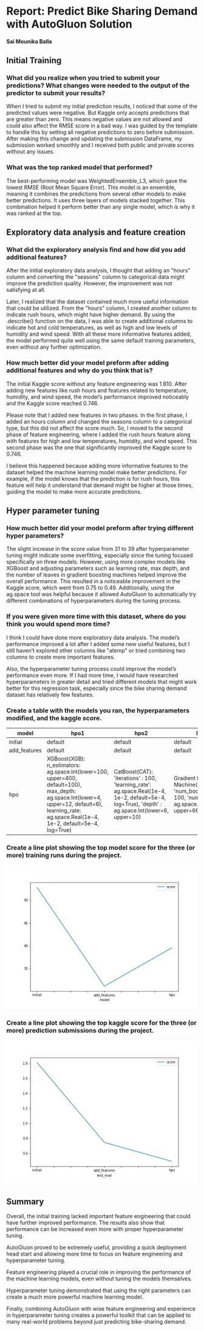 # Report: Predict Bike Sharing Demand with AutoGluon Solution
#### Sai Mounika Balla

## Initial Training
### What did you realize when you tried to submit your predictions? What changes were needed to the output of the predictor to submit your results?
When I tried to submit my initial prediction results, I noticed that some of the predicted values were negative. But Kaggle only accepts predictions that are greater than zero. This means negative values are not allowed and could also affect the RMSE score in a bad way. I was guided by the template to handle this by setting all negative predictions to zero before submission. After making this change and updating the submission DataFrame, my submission worked smoothly and I received both public and private scores without any issues.

### What was the top ranked model that performed?
The best-performing model was WeightedEnsemble_L3, which gave the lowest RMSE (Root Mean Square Error). This model is an ensemble, meaning it combines the predictions from several other models to make better predictions. It uses three layers of models stacked together. This combination helped it perform better than any single model, which is why it was ranked at the top.

## Exploratory data analysis and feature creation
### What did the exploratory analysis find and how did you add additional features?
After the initial exploratory data analysis, I thought that adding an "hours" column and converting the "seasons" column to categorical data might improve the prediction quality. However, the improvement was not satisfying at all.

Later, I realized that the dataset contained much more useful information that could be utilized. From the "hours" column, I created another column to indicate rush hours, which might have higher demand. By using the .describe() function on the data, I was able to create additional columns to indicate hot and cold temperatures, as well as high and low levels of humidity and wind speed. With all these more informative features added, the model performed quite well using the same default training parameters, even without any further optimization.

### How much better did your model preform after adding additional features and why do you think that is?
The initial Kaggle score without any feature engineering was 1.810. After adding new features like rush hours and features related to temperature, humidity, and wind speed, the model’s performance improved noticeably and the Kaggle score reached 0.746.

Please note that I added new features in two phases. In the first phase, I added an hours column and changed the seasons column to a categorical type, but this did not affect the score much. So, I moved to the second phase of feature engineering, where I added the rush hours feature along with features for high and low temperatures, humidity, and wind speed. This second phase was the one that significantly improved the Kaggle score to 0.746.

I believe this happened because adding more informative features to the dataset helped the machine learning model make better predictions. For example, if the model knows that the prediction is for rush hours, this feature will help it understand that demand might be higher at those times, guiding the model to make more accurate predictions.

## Hyper parameter tuning
### How much better did your model preform after trying different hyper parameters?
The slight increase in the score value from 31 to 39 after hyperparameter tuning might indicate some overfitting, especially since the tuning focused specifically on three models. However, using more complex models like XGBoost and adjusting parameters such as learning rate, max depth, and the number of leaves in gradient boosting machines helped improve the overall performance. This resulted in a noticeable improvement in the Kaggle score, which went from 0.75 to 0.49. Additionally, using the ag.space tool was helpful because it allowed AutoGluon to automatically try different combinations of hyperparameters during the tuning process.

### If you were given more time with this dataset, where do you think you would spend more time?
I think I could have done more exploratory data analysis. The model’s performance improved a lot after I added some new useful features, but I still haven’t explored other columns like "atemp" or tried combining two columns to create more important features.

Also, the hyperparameter tuning process could improve the model’s performance even more. If I had more time, I would have researched hyperparameters in greater detail and tried different models that might work better for this regression task, especially since the bike sharing demand dataset has relatively few features.

### Create a table with the models you ran, the hyperparameters modified, and the kaggle score.
|model|hpo1|hpo2|hpo3|score|
|--|--|--|--|--|
|initial|default|default|default|1.81009|
|add_features|default|default|default|0.74577|
|hpo|XGBoost(XGB): n_estimators: ag.space.Int(lower=100, upper=400, default=100), max_depth: ag.space.Int(lower=4, upper=12, default=6), learning_rate: ag.space.Real(1e-4, 1e-2, default=5e-4, log=True)|CatBoost(CAT): 'iterations' : 100, 'learning_rate': ag.space.Real(1e-4, 1e-2, default=5e-4, log=True), 'depth' : ag.space.Int(lower=6, upper=10)|Gradient Boosting Machine(GBM): 'num_boost_round': 100, 'num_leaves': ag.space.Int(lower=26, upper=66, default=36)|0.49407|

### Create a line plot showing the top model score for the three (or more) training runs during the project.

![model_train_score.png](img/model_train_score.png)

### Create a line plot showing the top kaggle score for the three (or more) prediction submissions during the project.

![model_test_score.png](img/model_test_score.png)

## Summary
Overall, the initial training lacked important feature engineering that could have further improved performance. The results also show that performance can be increased even more with proper hyperparameter tuning.

AutoGluon proved to be extremely useful, providing a quick deployment head start and allowing more time to focus on feature engineering and hyperparameter tuning.

Feature engineering played a crucial role in improving the performance of the machine learning models, even without tuning the models themselves.

Hyperparameter tuning demonstrated that using the right parameters can create a much more powerful machine learning model.

Finally, combining AutoGluon with wise feature engineering and experience in hyperparameter tuning creates a powerful toolkit that can be applied to many real-world problems beyond just predicting bike-sharing demand.

